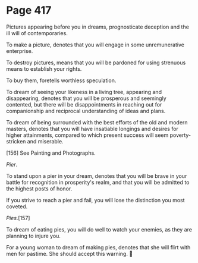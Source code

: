 # Page 417
Pictures appearing before you in dreams, prognosticate deception
and the ill will of contemporaries.


To make a picture, denotes that you will engage in
some unremunerative enterprise.


To destroy pictures, means that you will be pardoned for using
strenuous means to establish your rights.


To buy them, foretells worthless speculation.


To dream of seeing your likeness in a living tree, appearing and disappearing,
denotes that you will be prosperous and seemingly contented, but there
will be disappointments in reaching out for companionship and reciprocal
understanding of ideas and plans.


To dream of being surrounded with the best efforts of the old
and modern masters, denotes that you will have insatiable longings
and desires for higher attainments, compared to which present
success will seem poverty-stricken and miserable.



[156] See Painting and Photographs.


_Pier_.


To stand upon a pier in your dream, denotes that you will be
brave in your battle for recognition in prosperity's realm,
and that you will be admitted to the highest posts of honor.


If you strive to reach a pier and fail, you will lose the distinction
you most coveted.


_Pies_.[157]


To dream of eating pies, you will do well to watch your enemies,
as they are planning to injure you.


For a young woman to dream of making pies, denotes that she will flirt
with men for pastime. She should accept this warning.
